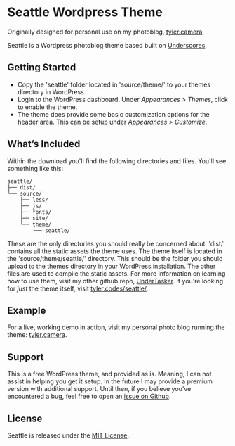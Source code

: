 Seattle Wordpress Theme
=======

Originally designed for personal use on my photoblog, [tyler.camera](http://tyler.camera).

Seattle is a Wordpress photoblog theme based built on [Underscores](http://underscores.me/).

## Getting Started

- Copy the 'seattle' folder located in 'source/theme/' to your themes directory in WordPress.
- Login to the WordPress dashboard. Under *Appearances > Themes*, click to enable the theme.
- The theme does provide some basic customization options for the header area. This can be setup under *Appearances > Customize*.


## What’s Included

Within the download you'll find the following directories and files. You'll see something like this:

```
seattle/
├── dist/
└── source/
    ├── less/
    ├── js/
    ├── fonts/
    ├── site/
    └── theme/
        └── seattle/
```

These are the only directories you should really be concerned about. 'dist/' contains all the static assets the theme uses. The theme itself is located in the 'source/theme/seattle/' directory. This should be the folder you should upload to the themes directory in your WordPress installation. The other files are used to compile the static assets. For more information on learning how to use them, visit my other github repo, [UnderTasker](https://github.com/underlost/UnderTasker/). If you're looking for *just* the theme itself, visit [tyler.codes/seattle/](tyler.codes/seattle/).

## Example

For a live, working demo in action, visit my personal photo blog running the theme: [tyler.camera](http://tyler.camera/).

## Support

This is a free WordPress theme, and provided as is. Meaning, I can not assist in helping you get it setup. In the future I may provide a premium version with additional support. Until then, if you believe you’ve encountered a bug, feel free to open an [issue on Github](https://github.com/underlost/seattle/issues).

## License

Seattle is released under the [MIT License](https://github.com/underlost/seattle/blob/master/LICENSE).
